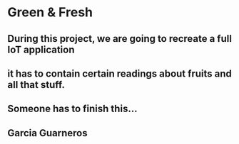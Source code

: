# Green & Fresh

## During this project, we are going to recreate a full IoT application
## it has to contain certain readings about fruits and all that stuff.

## Someone has to finish this...
## Garcia Guarneros 

